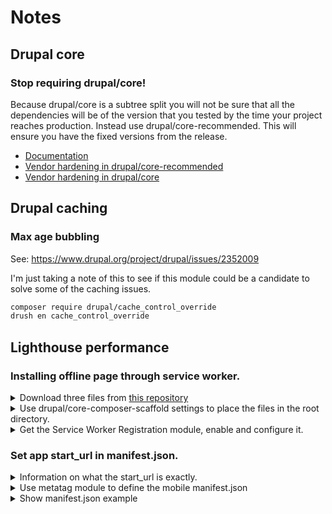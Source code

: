 # Notes

## Drupal core

### Stop requiring drupal/core!

Because drupal/core is a subtree split you will not be sure that all the
dependencies will be of the version that you tested by the time your project
reaches production. Instead use drupal/core-recommended. This will ensure you
have the fixed versions from the release.

 * [Documentation](https://www.drupal.org/docs/develop/using-composer/using-composer-to-install-drupal-and-manage-dependencies)
 * [Vendor hardening in drupal/core-recommended](https://github.com/drupal/core-recommended/blob/8.9.10//composer.json#L4)
 * [Vendor hardening in drupal/core](https://github.com/drupal/drupal/blob/8.9.10/composer.json#L15)

## Drupal caching

### Max age bubbling

See: https://www.drupal.org/project/drupal/issues/2352009

I'm just taking a note of this to see if this module could be a candidate to
solve some of the caching issues.

```bash
composer require drupal/cache_control_override
drush en cache_control_override
```

## Lighthouse performance

### Installing offline page through service worker.


<details>
 <summary>Download three files from <a href="https://github.com/GoogleChrome/samples/tree/gh-pages/service-worker/custom-offline-page">this repository</a></summary>

```bash
mkdir lib/offline
cd lib/offline
wget https://raw.githubusercontent.com/GoogleChrome/samples/gh-pages/service-worker/custom-offline-page/manifest.json
wget https://raw.githubusercontent.com/GoogleChrome/samples/gh-pages/service-worker/custom-offline-page/offline.html
wget https://raw.githubusercontent.com/GoogleChrome/samples/gh-pages/service-worker/custom-offline-page/service-worker.js
```
</details>

<details>
 <summary>Use drupal/core-composer-scaffold settings to place the files in the root directory.</summary>

```json
    "extra": {
        "drupal-scaffold": {
            "file-mapping": {
                "[web-root]/manifest.json": "lib/offline/manifest.json",
                "[web-root]/offline.html": "lib/offline/offline.html",
                "[web-root]/service-worker.js": "lib/offline/service-worker.js"
            }
        }
    }
```
</details>

<details>
 <summary>Get the Service Worker Registration module, enable and configure it.</summary>

```bash
composer require drupal/sw_register
drush en sw_register -y
drush php:eval "Drupal::configFactory()->getEditable('sw_register.settings')->set('service_worker_js_script_path', 'service-worker.js')->save(TRUE);"
drush cex
```
</details>


### Set app start_url in manifest.json.

<details>
 <summary>Information on what the start_url is exactly.</summary>
<p>The start_url is required and tells the browser where your application should
start when it is launched, and prevents the app from starting on whatever page
the user was on when they added your app to their home screen. Your start_url
should direct the user straight into your app, rather than a product landing
page. Think about what the user will want to do once they open your app, and
place them there.</p>
</details>

<details>
 <summary>Use metatag module to define the mobile manifest.json</summary>

We will use https://www.drupal.org/project/metatag to set the tag on the page.

Important: core might be including this functionality.
See: https://www.drupal.org/project/drupal/issues/2698127

```bash
composer require drupal/metatag
drush en metatag_mobile -y
drush php:eval "Drupal::configFactory()->getEditable('metatag.metatag_defaults.global')->set('tags.web_manifest', 'manifest.json')->save(TRUE);"
drush php:eval "Drupal::configFactory()->getEditable('metatag.metatag_defaults.global')->set('tags.theme_color', '#FFFFFF')->save(TRUE);"
drush cex
```
</details>

<details>
 <summary>Show manifest.json example</summary>

More information on the manifest can be found here: https://w3c.github.io/manifest/


```json
{
  "lang": "en",
  "dir": "ltr",
  "name": "Open Appointment",
  "short_name": "Open Appoint",
  "icons": [
    {
      "src": "themes/custom/bbc/icon-128.png",
      "sizes": "128x128"
    }
  ],
  "start_url": "/",
  "display": "browser",
  "orientation": "portrait",
  "theme_color": "#ffffff",
  "background_color": "#ffffff"
}
```
</details>

